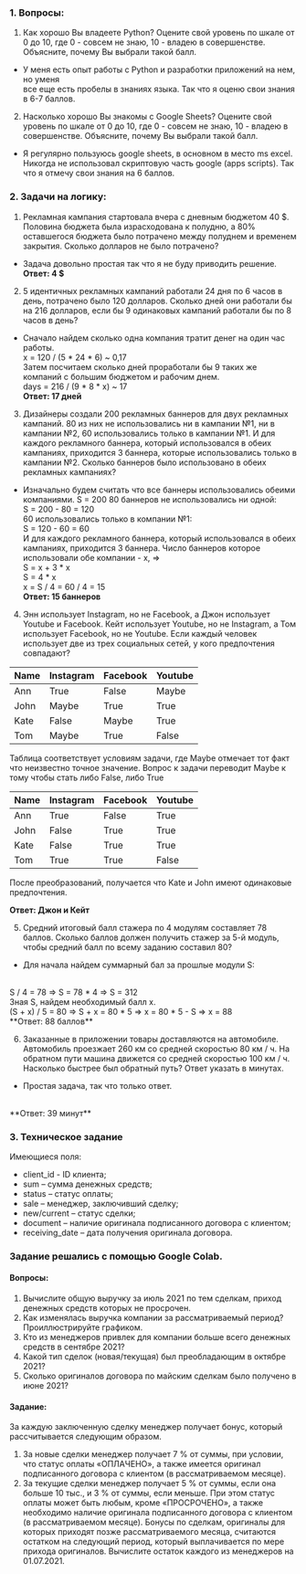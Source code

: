### 1. Вопросы:

1. Как хорошо Вы владеете Python? Оцените свой уровень по шкале от 0 до 10,
где 0 - совсем не знаю, 10 - владею в совершенстве.
Объясните, почему Вы выбрали такой балл.

- У меня есть опыт работы с Python и разработки приложений на нем, но уменя    
все еще есть пробелы в знаниях языка. Так что я оценю свои знания в 6-7 баллов.

2. Насколько хорошо Вы знакомы с Google Sheets? Оцените свой уровень по
шкале от 0 до 10, где 0 - совсем не знаю, 10 - владею в совершенстве.
Объясните, почему Вы выбрали такой балл.

- Я регулярно пользуюсь google sheets, в основном в место ms excel. 
Никогда не использовал скриптовую часть google (apps scripts). Так что я отмечу свои знания на 6 баллов.

### 2. Задачи на логику:
1. Рекламная кампания стартовала вчера с дневным бюджетом 40 $. Половина
бюджета была израсходована к полудню, а 80% оставшегося бюджета было
потрачено между полуднем и временем закрытия. Сколько долларов не было
потрачено?

- Задача довольно простая так что я не буду приводить решение. <br>**Ответ: 4 $**

2. 5 идентичных рекламных кампаний работали 24 дня по 6 часов в день,
потрачено было 120 долларов. Сколько дней они работали бы на 216 долларов,
если бы 9 одинаковых кампаний работали бы по 8 часов в день?

- Сначало найдем сколько одна компания тратит денег на один час работы. 
    <br>
    х = 120 / (5 * 24 * 6) ~ 0,17
    <br>
    Затем посчитаем сколько дней проработали бы 9 таких же компаний с большим бюджетом и рабочим днем.
    <br>
    days = 216 / (9 * 8 * х) ~ 17
    <br>
    **Ответ: 17 дней**

3. Дизайнеры создали 200 рекламных баннеров для двух рекламных кампаний. 80
из них не использовались ни в кампании №1, ни в кампании №2, 60
использовались только в кампании №1. И для каждого рекламного баннера,
который использовался в обеих кампаниях, приходится 3 баннера, которые
использовались только в кампании №2. Сколько баннеров было использовано в
обеих рекламных кампаниях?

- Изначально будем считать что все баннеры использовались обеими компаниями.
    S = 200
    80 баннеров не использовались ни одной: 
    <br> 
    S = 200 - 80 = 120
    <br>
    60 использовались только в компании №1:
    <br>
    S = 120 - 60 = 60
    <br>
    И для каждого рекламного баннера, который использовался в обеих кампаниях, приходится 3 баннера.
    Число баннеров которое использовали обе компании - х, => 
    <br>
    S = x + 3 * x
    <br>
    S = 4 * x
    <br>
    x = S / 4 = 60 / 4 = 15
    <br>
    **Ответ: 15 баннеров**

4. Энн использует Instagram, но не Facebook, а Джон использует Youtube и
Facebook. Кейт использует Youtube, но не Instagram, а Том использует Facebook,
но не Youtube. Если каждый человек использует две из трех социальных сетей,
у кого предпочтения совпадают?


| Name |   Instagram   |   Facebook    |  Youtube  |
|----- | ------------- | ------------- | --------- |
| Ann  |     True      |    False      |    Maybe  |
| John |     Maybe     |    True       |    True   |
| Kate |     False     |    Maybe      |    True   |
| Tom  |     Maybe     |    True       |    False  |

Таблица соответствует условиям задачи, где Maybe отмечает тот факт что неизвестно точное значение. Вопрос к задачи переводит Maybe к тому чтобы стать либо False, либо True

| Name |   Instagram   |   Facebook    |  Youtube  |
|----- | ------------- | ------------- | --------- |
| Ann  |     True      |    False      |    True   |
| John |     False     |    True       |    True   |
| Kate |     False     |    True       |    True   |
| Tom  |     True      |    True       |    False  |

После преобразований, получается что Kate и John имеют одинаковые предпочтения.

**Ответ: Джон и Кейт**

5. Средний итоговый балл стажера по 4 модулям составляет 78 баллов. Сколько
баллов должен получить стажер за 5-й модуль, чтобы средний балл по всему
заданию составил 80?

- Для начала найдем суммарный бал за прошлые модули S:
<br>
S / 4 = 78 => S = 78 * 4 => S = 312
<br>
Зная S, найдем необходимый балл x.
<br>
(S + x) / 5 = 80 => S + x = 80 * 5 => x = 80 * 5 - S => x = 88
<br>
**Ответ: 88 баллов**

6. Заказанные в приложении товары доставляются на автомобиле. Автомобиль
проезжает 260 км со средней скоростью 80 км / ч. На обратном пути машина
движется со средней скоростью 100 км / ч. Насколько быстрее был обратный
путь? Ответ указать в минутах.

- Простая задача, так что только ответ.
<br>
**Ответ: 39 минут**


### 3. Техническое задание

Имеющиеся поля:
* client_id - ID клиента;
* sum – сумма денежных средств;
* status – статус оплаты;
* sale – менеджер, заключивший сделку;
* new/current – статус сделки;
* document – наличие оригинала подписанного договора с клиентом;
* receiving_date – дата получения оригинала договора.

### Задание решались с помощью Google Colab.

#### Вопросы:
1. Вычислите общую выручку за июль 2021 по тем сделкам, приход денежных
средств которых не просрочен.
2. Как изменялась выручка компании за рассматриваемый период?
Проиллюстрируйте графиком.
3. Кто из менеджеров привлек для компании больше всего денежных средств в
сентябре 2021?
4. Какой тип сделок (новая/текущая) был преобладающим в октябре 2021?
5. Сколько оригиналов договора по майским сделкам было получено в июне 2021?

#### Задание:
За каждую заключенную сделку менеджер получает бонус, который рассчитывается
следующим образом.
1. За новые сделки менеджер получает 7 % от суммы, при условии, что статус
оплаты «ОПЛАЧЕНО», а также имеется оригинал подписанного договора с
клиентом (в рассматриваемом месяце).
2. За текущие сделки менеджер получает 5 % от суммы, если она больше 10 тыс.,
и 3 % от суммы, если меньше. При этом статус оплаты может быть любым,
кроме «ПРОСРОЧЕНО», а также необходимо наличие оригинала подписанного
договора с клиентом (в рассматриваемом месяце).
Бонусы по сделкам, оригиналы для которых приходят позже рассматриваемого
месяца, считаются остатком на следующий период, который выплачивается по мере
прихода оригиналов. Вычислите остаток каждого из менеджеров на 01.07.2021.